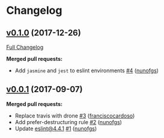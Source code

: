 # Changelog

## [v0.1.0](https://github.com/uphold/eslint-config-uphold/tree/v0.1.0) (2017-12-26)
[Full Changelog](https://github.com/uphold/eslint-config-uphold/compare/v0.0.1...v0.1.0)

**Merged pull requests:**

- Add `jasmine` and `jest` to eslint environments [\#4](https://github.com/uphold/eslint-config-uphold/pull/4) ([nunofgs](https://github.com/nunofgs))

## [v0.0.1](https://github.com/uphold/eslint-config-uphold/tree/v0.0.1) (2017-09-07)
**Merged pull requests:**

- Replace travis with drone [\#3](https://github.com/uphold/eslint-config-uphold/pull/3) ([franciscocardoso](https://github.com/franciscocardoso))
- Add prefer-destructuring rule [\#2](https://github.com/uphold/eslint-config-uphold/pull/2) ([nunofgs](https://github.com/nunofgs))
- Update eslint@4.4.1 [\#1](https://github.com/uphold/eslint-config-uphold/pull/1) ([nunofgs](https://github.com/nunofgs))
